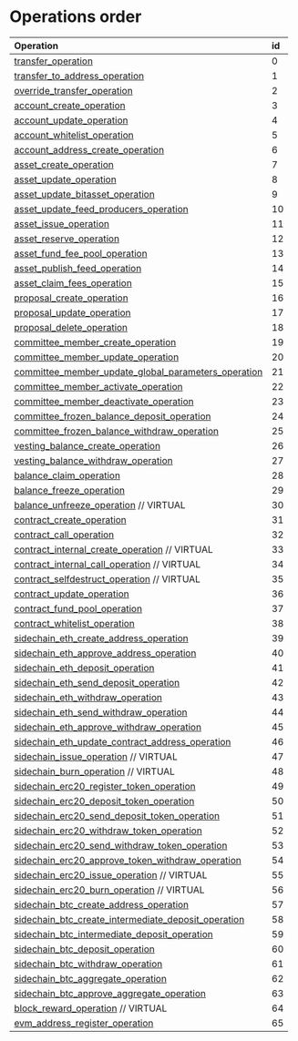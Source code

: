 # Operations order

| Operation | id |
| :--- | :--- |
|[transfer\_operation](asset-transfer.md#transfer_operation)|0|
|[transfer\_to\_address\_operation](asset-transfer.md#transfer_to_address_operation)|1|
|[override\_transfer\_operation](asset-transfer.md#override_transfer_operation)|2|
|[account\_create\_operation](account-management.md#account_create_operation)|3|
|[account\_update\_operation](account-management.md#account_update_operation)|4|
|[account\_whitelist\_operation](account-management.md#account_whitelist_operation)|5|
|[account\_address\_create\_operation](account-management.md#account_address_create_operation)|6|
|[asset\_create\_operation](asset-management.md#asset_create_operation)|7|
|[asset\_update\_operation](asset-management.md#asset_update_operation)|8|
|[asset\_update\_bitasset\_operation](asset-management.md#asset_update_bitasset_operation)|9|
|[asset\_update\_feed\_producers\_operation](asset-management.md#asset_update_feed_producers_operation)|10|
|[asset\_issue\_operation](asset-management.md#asset_issue_operation)|11|
|[asset\_reserve\_operation](asset-management.md#asset_reserve_operation)|12|
|[asset\_fund\_fee\_pool\_operation](asset-management.md#asset_fund_fee_pool_operation)|13|
|[asset\_publish\_feed\_operation](asset-management.md#asset_publish_feed_operation)|14|
|[asset\_claim\_fees\_operation](asset-management.md#asset_claim_fees_operation)|15|
|[proposal\_create\_operation](proposals.md#proposal_create_operation)|16|
|[proposal\_update\_operation](proposals.md#proposal_update_operation) |17|
|[proposal\_delete\_operation](proposals.md#proposal_delete_operation)|18|
|[committee\_member\_create\_operation](committee-member.md#committee_member_create_operation)|19|
|[committee\_member\_update\_operation](committee-member.md#committee_member_update_operation)|20|
|[committee\_member\_update\_global\_parameters\_operation](committee-member.md#committee_member_update_global_parameters_operation)|21|
|[committee\_member\_activate\_operation](committee-member.md#committee_member_activate_operation)|22|
|[committee\_member\_deactivate\_operation](committee-member.md#committee_member_deactivate_operation)|23|
|[committee\_frozen\_balance\_deposit\_operation](committee-member.md#committee_frozen_balance_deposit_operation)|24|
|[committee\_frozen\_balance\_withdraw\_operation](committee-member.md#committee_frozen_balance_withdraw_operation)|25|
|[vesting\_balance\_create\_operation](vesting-balances.md#vesting_balance_create_operation)|26|
|[vesting\_balance\_withdraw\_operation](vesting-balances.md#vesting_balance_withdraw_operation)|27|
|[balance\_claim\_operation](balance-object.md#balance_claim_operation)|28|
|[balance\_freeze\_operation](balance-object.md#balance_freeze_operation)|29|
|[balance\_unfreeze\_operation](balance-object.md#balance_unfreeze_operation) // VIRTUAL|30|
|[contract\_create\_operation](contracts.md#contract_create_operation)|31|
|[contract\_call\_operation](contracts.md#contract_call_operation)|32|
|[contract\_internal\_create\_operation](contracts.md#contract_internal_create_operation) // VIRTUAL|33|
|[contract\_internal\_call\_operation](contracts.md#contract_internal_call_operation) // VIRTUAL|34|
|[contract\_selfdestruct\_operation](contracts.md#contract_selfdestruct_operation) // VIRTUAL|35|
|[contract\_update\_operation](contracts.md#contract_update_operation)|36|
|[contract\_fund\_pool\_operation](contracts.md#contract_fund_pool_operation)|37|
|[contract\_whitelist\_operation](contracts.md#contract_whitelist_operation)|38|
|[sidechain\_eth\_create\_address\_operation](sidechain.md#sidechain_eth_create_address_operation)|39|
|[sidechain\_eth\_approve\_address\_operation](sidechain.md#sidechain_eth_approve_address_operation)|40|
|[sidechain\_eth\_deposit\_operation](sidechain.md#sidechain_eth_deposit_operation)|41|
|[sidechain\_eth\_send\_deposit\_operation](sidechain.md#sidechain_eth_send_deposit_operation)|42|
|[sidechain\_eth\_withdraw\_operation](sidechain.md#sidechain_eth_withdraw_operation)|43|
|[sidechain\_eth\_send\_withdraw\_operation](sidechain.md#sidechain_eth_send_withdraw_operation)|44|
|[sidechain\_eth\_approve\_withdraw\_operation](sidechain.md#sidechain_eth_approve_withdraw_operation)|45|
|[sidechain\_eth\_update\_contract\_address\_operation](sidechain.md#sidechain_eth_update_contract_address_operation)|46|
|[sidechain\_issue\_operation](sidechain.md#sidechain_issue_operation) // VIRTUAL|47|
|[sidechain\_burn\_operation](sidechain.md#sidechain_burn_operation) // VIRTUAL|48|
|[sidechain\_erc20\_register\_token\_operation](sidechain.md#sidechain_erc20_register_token_operation)|49|
|[sidechain\_erc20\_deposit\_token\_operation](sidechain.md#sidechain_erc20_deposit_token_operation)|50|
|[sidechain\_erc20\_send\_deposit\_token\_operation](sidechain.md#sidechain_erc20_send_deposit_operation)|51|
|[sidechain\_erc20\_withdraw\_token\_operation](sidechain.md#sidechain_erc20_withdraw_token_operation)|52|
|[sidechain\_erc20\_send\_withdraw\_token\_operation](sidechain.md#sidechain_erc20_send_withdraw_operation)|53|
|[sidechain\_erc20\_approve\_token\_withdraw\_operation](sidechain.md#sidechain_erc20_approve_token_withdraw_operation)|54|
|[sidechain\_erc20\_issue\_operation](sidechain.md#sidechain_erc20_issue_operation) // VIRTUAL|55|
|[sidechain\_erc20\_burn\_operation](sidechain.md#sidechain_erc20_burn_operation) // VIRTUAL|56|
|[sidechain\_btc\_create\_address\_operation](sidechain.md#sidechain_btc_create_address_operation)|57|
|[sidechain\_btc\_create\_intermediate\_deposit\_operation](sidechain.md#sidechain_btc_create_intermediate_deposit_operation)|58|
|[sidechain\_btc\_intermediate\_deposit\_operation](sidechain.md#sidechain_btc_intermediate_deposit_operation)|59|
|[sidechain\_btc\_deposit\_operation](sidechain.md#sidechain_btc_deposit_operation)|60|
|[sidechain\_btc\_withdraw\_operation](sidechain.md#sidechain_btc_withdraw_operation)|61|
|[sidechain\_btc\_aggregate\_operation](sidechain.md#sidechain_btc_aggregate_operation)|62|
|[sidechain\_btc\_approve\_aggregate\_operation](sidechain.md#sidechain_btc_approve_aggregate_operation)|63|
|[block\_reward\_operation](block-reward.md#block_reward_operation) // VIRTUAL|64|
|[evm\_address\_register\_operation](account-management.md#evm_address_register_operation)|65|
